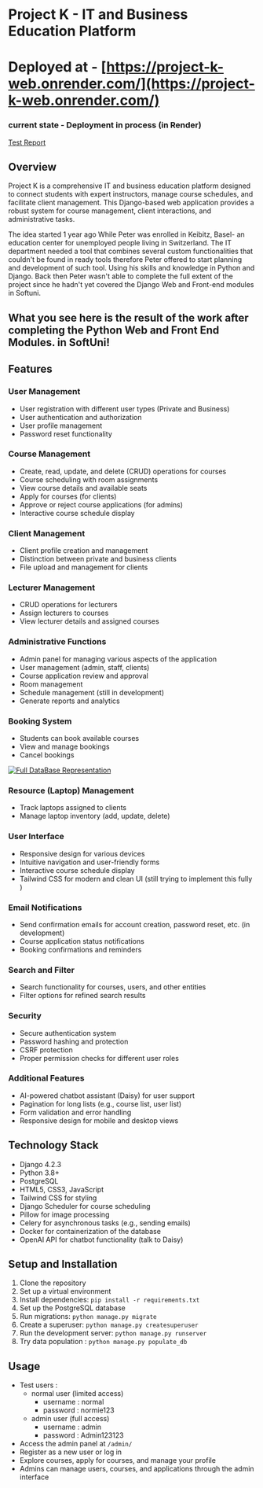 # Project K - IT and Business Education Platform

# Deployed at - [https://project-k-web.onrender.com/](https://project-k-web.onrender.com/)

### current state - Deployment in process (in Render) 

[Test Report](https://github.com/PeterStoyanov83/Django_Project_K_Web_Exam/blob/main/URLs.md)

## Overview

Project K is a comprehensive IT and business education platform designed to connect students with expert instructors,
manage course schedules, and facilitate client management. This Django-based web application provides a robust system
for course management, client interactions, and administrative tasks.


The idea started 1 year ago While Peter was enrolled in Keibitz, Basel- an education center for unemployed people 
living in Switzerland. The IT department needed a tool that combines several custom functionalities that couldn't be 
found in ready tools therefore Peter offered to start planning and development of such tool. Using his skills and 
knowledge in Python and Django. Back then Peter wasn't able to complete the full extent of the project since he hadn't 
yet covered the Django Web and Front-end modules in Softuni. 

## What you see here is the result of the work after completing the Python Web and Front End Modules. in SoftUni!  

## Features

### User Management

- User registration with different user types (Private and Business)
- User authentication and authorization
- User profile management
- Password reset functionality

### Course Management

- Create, read, update, and delete (CRUD) operations for courses
- Course scheduling with room assignments
- View course details and available seats
- Apply for courses (for clients)
- Approve or reject course applications (for admins)
- Interactive course schedule display

### Client Management

- Client profile creation and management
- Distinction between private and business clients
- File upload and management for clients

### Lecturer Management

- CRUD operations for lecturers
- Assign lecturers to courses
- View lecturer details and assigned courses

### Administrative Functions

- Admin panel for managing various aspects of the application
- User management (admin, staff, clients)
- Course application review and approval
- Room management
- Schedule management (still in development)
- Generate reports and analytics

### Booking System

- Students can book available courses
- View and manage bookings
- Cancel bookings

[![Full DataBase Representation](https://www.mermaidchart.com/raw/3e142088-efce-4272-90d2-f54fcff318f4?theme=light&version=v0.1&format=svg)](https://www.mermaidchart.com/raw/3e142088-efce-4272-90d2-f54fcff318f4?theme=light&version=v0.1&format=svg)


### Resource (Laptop) Management

- Track laptops assigned to clients
- Manage laptop inventory (add, update, delete)

### User Interface

- Responsive design for various devices
- Intuitive navigation and user-friendly forms
- Interactive course schedule display
- Tailwind CSS for modern and clean UI (still trying to implement this fully )

### Email Notifications

- Send confirmation emails for account creation, password reset, etc. (in development)
- Course application status notifications
- Booking confirmations and reminders

### Search and Filter

- Search functionality for courses, users, and other entities
- Filter options for refined search results

### Security

- Secure authentication system
- Password hashing and protection
- CSRF protection
- Proper permission checks for different user roles

### Additional Features

- AI-powered chatbot assistant (Daisy) for user support
- Pagination for long lists (e.g., course list, user list)
- Form validation and error handling
- Responsive design for mobile and desktop views

## Technology Stack

- Django 4.2.3
- Python 3.8+
- PostgreSQL
- HTML5, CSS3, JavaScript
- Tailwind CSS for styling
- Django Scheduler for course scheduling
- Pillow for image processing
- Celery for asynchronous tasks (e.g., sending emails)
- Docker for containerization of the database
- OpenAI API for chatbot functionality (talk to Daisy)

## Setup and Installation

1. Clone the repository
2. Set up a virtual environment
3. Install dependencies: `pip install -r requirements.txt`
4. Set up the PostgreSQL database
5. Run migrations: `python manage.py migrate`
6. Create a superuser: `python manage.py createsuperuser`
7. Run the development server: `python manage.py runserver`
8. Try data population : `python manage.py populate_db`


## Usage


- Test users :
  - normal user (limited access)
    - username : normal
    - password : normie123
  - admin user (full access) 
    - username : admin
    - password : Admin123123
- Access the admin panel at `/admin/`
- Register as a new user or log in
- Explore courses, apply for courses, and manage your profile
- Admins can manage users, courses, and applications through the admin interface



